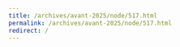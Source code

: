 ```yaml
---
title: /archives/avant-2025/node/517.html
permalink: /archives/avant-2025/node/517.html
redirect: /
---
```

